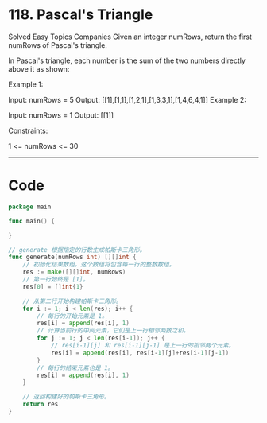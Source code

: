 # 118. Pascal's Triangle

Solved
Easy
Topics
Companies
Given an integer numRows, return the first numRows of Pascal's triangle.

In Pascal's triangle, each number is the sum of the two numbers directly above it as shown:

Example 1:

Input: numRows = 5
Output: [[1],[1,1],[1,2,1],[1,3,3,1],[1,4,6,4,1]]
Example 2:

Input: numRows = 1
Output: [[1]]

Constraints:

1 <= numRows <= 30

---

# Code

```go
package main

func main() {

}

// generate 根据指定的行数生成帕斯卡三角形。
func generate(numRows int) [][]int {
	// 初始化结果数组，这个数组将包含每一行的整数数组。
	res := make([][]int, numRows)
	// 第一行始终是 [1]。
	res[0] = []int{1}

	// 从第二行开始构建帕斯卡三角形。
	for i := 1; i < len(res); i++ {
		// 每行的开始元素是 1。
		res[i] = append(res[i], 1)
		// 计算当前行的中间元素，它们是上一行相邻两数之和。
		for j := 1; j < len(res[i-1]); j++ {
			// res[i-1][j] 和 res[i-1][j-1] 是上一行的相邻两个元素。
			res[i] = append(res[i], res[i-1][j]+res[i-1][j-1])
		}
		// 每行的结束元素也是 1。
		res[i] = append(res[i], 1)
	}

	// 返回构建好的帕斯卡三角形。
	return res
}
```
